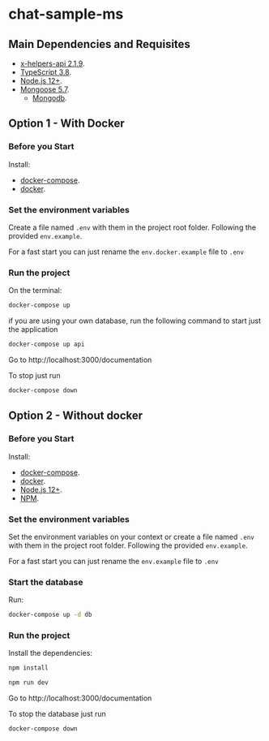 # chat-sample-ms

## Main Dependencies and Requisites

- [x-helpers-api 2.1.9](https://github.com/wmkDev/xhelpers-api).
- [TypeScript 3.8](https://www.typescriptlang.org/).
- [Node.js 12+](https://nodejs.org/).
- [Mongoose 5.7](https://mongoosejs.com/).
  - [Mongodb](https://www.mongodb.com/).

## Option 1 - With Docker

### Before you Start
Install:
- [docker-compose](https://docs.docker.com/compose/install/).
- [docker](https://docs.docker.com/engine/install/).

### Set the environment variables

Create a file named `.env` with them in the project root folder. Following the provided `env.example`.

For a fast start you can just rename the `env.docker.example` file to `.env`

### Run the project

On the terminal:

```bash
docker-compose up
```

if you are using your own database, run the following command to start just the application
```bash
docker-compose up api
```

Go to http://localhost:3000/documentation

To stop just run
```bash
docker-compose down
```

## Option 2 - Without docker

### Before you Start
Install:
- [docker-compose](https://docs.docker.com/compose/install/).
- [docker](https://docs.docker.com/engine/install/).
- [Node.js 12+](https://nodejs.org/).
- [NPM](https://www.npmjs.com/get-npm).


### Set the environment variables

Set the environment variables on your context or create a file named `.env` with them in the project root folder. Following the provided `env.example`.

For a fast start you can just rename the `env.example` file to `.env`

### Start the database
Run:
```bash
docker-compose up -d db
```

### Run the project

Install the dependencies:
```bash
npm install
```

```bash
npm run dev
```


Go to http://localhost:3000/documentation


To stop the database just run
```bash
docker-compose down
```
